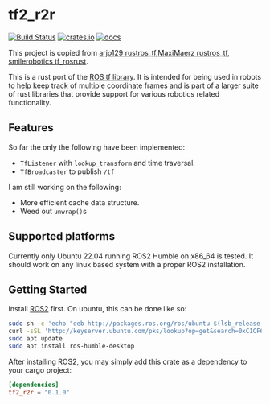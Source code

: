 # tf2_r2r

[![Build Status](https://img.shields.io/github/actions/workflow/status/smilerobotics/tf2_r2r/ci.yml?branch=main&logo=github)](https://github.com/smilerobotics/tf2_r2r/actions) [![crates.io](https://img.shields.io/crates/v/tf2_r2r.svg?logo=rust)](https://crates.io/crates/tf2_r2r) [![docs](https://docs.rs/tf2_r2r/badge.svg)](https://docs.rs/tf2_r2r)

This project is copied from [arjo129 rustros_tf](https://github.com/arjo129/rustros_tf),[MaxiMaerz rustros_tf](https://github.com/MaxiMaerz/rustros_tf), [smilerobotics tf_rosrust](https://github.com/smilerobotics/tf_rosrust).

This is a rust port of the [ROS tf library](https://docs.ros.org/en/humble/Tutorials/Intermediate/Tf2/Tf2-Main.html). It is intended for being used in robots to help keep track of multiple coordinate frames and is part of a larger suite of rust libraries that provide support for various robotics related functionality.


## Features
So far the only the following have been implemented:
* `TfListener` with `lookup_transform` and time traversal.
* `TfBroadcaster` to publish `/tf`

I am still working on the following:
* More efficient cache data structure.
* Weed out `unwrap()`s

## Supported platforms
Currently only Ubuntu 22.04 running ROS2 Humble on x86_64 is tested. It should work on any linux based system with a proper ROS2 installation.

## Getting Started
Install [ROS2](https://docs.ros.org/en/humble/Installation.html) first. On ubuntu, this can be done like so:

```bash
sudo sh -c 'echo "deb http://packages.ros.org/ros/ubuntu $(lsb_release -sc) main" > /etc/apt/sources.list.d/ros-latest.list'
curl -sSL 'http://keyserver.ubuntu.com/pks/lookup?op=get&search=0xC1CF6E31E6BADE8868B172B4F42ED6FBAB17C654' | sudo apt-key add -
sudo apt update
sudo apt install ros-humble-desktop
```

After installing ROS2, you may simply add this crate as a dependency to your cargo project:

```toml
[dependencies]
tf2_r2r = "0.1.0"
```
